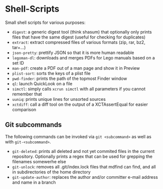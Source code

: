 # Shell-Scripts
Small shell scripts for various purposes:

* `digest`: a generic digest tool (think shasum) that optionally only prints files that have the same digest (useful for checking for duplicates)
* `extract`: extract compressed files of various formats (zip, rar, bz2, tar+...)
* `json-pretty`: prettify JSON so that it is more human readable
* `legoman-dl`: downloads and merges PDFs for Lego manuals based on a set ID
* `man-pdf`: create a PDF out of a man page and show it in Preview
* `plist-sort`: sorts the keys of a plist file
* `pwd-finder`: prints the path of the topmost Finder window
* `ql`: launch QuickLook on a file
* `simctl`: simply calls `xcrun simctl` with all parameters if you cannot remember that
* `uuniq`: prints unique lines for unsorted sources
* `xctdiff`: call a diff tool on the output of a XCTAssertEqual for easier comparison

## Git subcommands

The following commands can be invoked via `git <subcommand>` as well as with `git-<subcommand>`.

* `git-deleted`: prints all deleted and not yet commited files in the current repository. Optionally prints a regex that can be used for grepping the filenames somewerhe else
* `git-unlock`: removes all .git/index.lock files that mdfind can find, and all in subdirectories of the home directory
* `git-update-author`: replaces the author and/or committer e-mail address and name in a branch